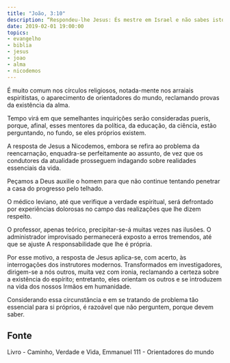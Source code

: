 ```yaml
---
title: "João, 3:10"
description: “Respondeu-lhe Jesus: És mestre em Israel e não sabes isto?”
date: 2019-02-01 19:00:00
topics: 
- evangelho
- biblia
- jesus
- joao
- alma
- nicodemos
---
```


É muito comum nos círculos religiosos, notada-mente nos arraiais espiritistas, o
aparecimento de orientadores do mundo, reclamando provas da existência da alma.

Tempo virá em que semelhantes inquirições serão consideradas pueris,
porque, afinal, esses mentores da política, da educação, da ciência, estão
perguntando, no fundo, se eles próprios existem.

A resposta de Jesus a Nicodemos, embora se refira ao problema da reencarnação,
enquadra-se perfeitamente ao assunto, de vez que os condutores da atualidade
prosseguem indagando sobre realidades essenciais da vida.

Peçamos a Deus auxilie o homem para que não continue tentando penetrar a casa do
progresso pelo telhado.

O médico leviano, até que verifique a verdade espiritual, será defrontado por
experiências dolorosas no campo das realizações que lhe dizem respeito.

O professor, apenas teórico, precipitar-se-á muitas vezes nas ilusões. O
administrador improvisado permanecerá exposto a erros tremendos, até que se
ajuste A responsabilidade que lhe é própria.

Por esse motivo, a resposta de Jesus aplica-se, com acerto, às interrogações dos
instrutores modernos. Transformados em investigadores, dirigem-se a nós outros,
muita vez com ironia, reclamando a certeza sobre a existência do espírito;
entretanto, eles orientam os outros e se introduzem na vida dos nossos Irmãos em
humanidade. 

Considerando essa circunstância e em se tratando de problema tão essencial para
si próprios, é razoável que não perguntem, porque devem saber.



## Fonte
Livro - Caminho, Verdade e Vida, Emmanuel
111 - Orientadores do mundo

